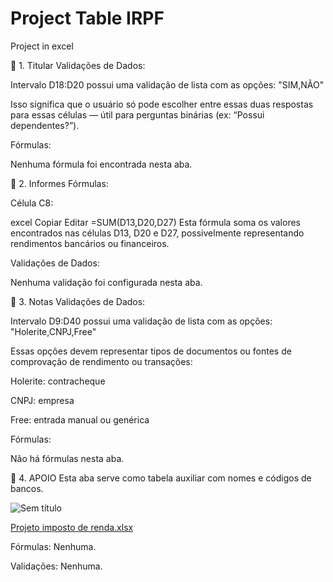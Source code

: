# Project Table IRPF
Project in excel 

📄 1. Titular
Validações de Dados:

Intervalo D18:D20 possui uma validação de lista com as opções:
"SIM,NÃO"

Isso significa que o usuário só pode escolher entre essas duas respostas para essas células — útil para perguntas binárias (ex: “Possui dependentes?”).

Fórmulas:

Nenhuma fórmula foi encontrada nesta aba.

📄 2. Informes
Fórmulas:

Célula C8:

excel
Copiar
Editar
=SUM(D13,D20,D27)
Esta fórmula soma os valores encontrados nas células D13, D20 e D27, possivelmente representando rendimentos bancários ou financeiros.

Validações de Dados:

Nenhuma validação foi configurada nesta aba.

📄 3. Notas
Validações de Dados:

Intervalo D9:D40 possui uma validação de lista com as opções:
"Holerite,CNPJ,Free"

Essas opções devem representar tipos de documentos ou fontes de comprovação de rendimento ou transações:

Holerite: contracheque

CNPJ: empresa

Free: entrada manual ou genérica

Fórmulas:

Não há fórmulas nesta aba.

📄 4. APOIO
Esta aba serve como tabela auxiliar com nomes e códigos de bancos.


![Sem título](https://github.com/user-attachments/assets/ffbaf753-efdf-423b-b59f-920919d65ca4)


[Projeto imposto de renda.xlsx](https://github.com/user-attachments/files/20297510/Projeto.imposto.de.renda.xlsx)



Fórmulas: Nenhuma.

Validações: Nenhuma.
